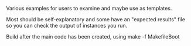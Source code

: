 Various examples for users to examine and maybe use as templates.

Most should be self-explanatory and some have an "expected results" file so you can check the output of instances you run.

Build after the main code has been created, using make -f MakefileBoot

